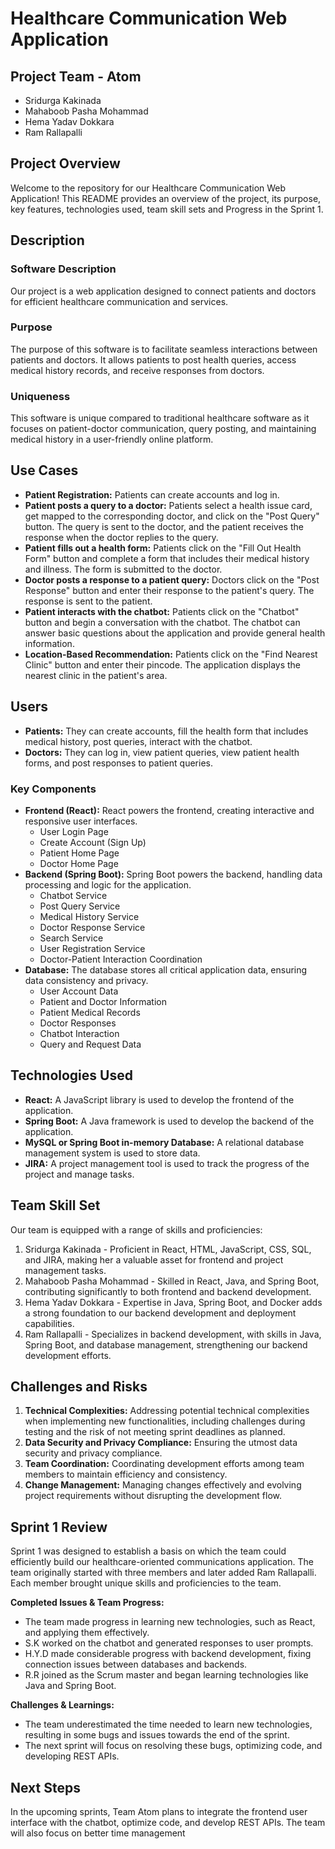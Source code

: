 # Healthcare Communication Web Application

## Project Team - Atom
- Sridurga Kakinada
- Mahaboob Pasha Mohammad
- Hema Yadav Dokkara
- Ram Rallapalli

## Project Overview
Welcome to the repository for our Healthcare Communication Web Application! This README provides an overview of the project, its purpose, key features, technologies used, team skill sets and Progress in the Sprint 1.

## Description
### Software Description
Our project is a web application designed to connect patients and doctors for efficient healthcare communication and services.

### Purpose
The purpose of this software is to facilitate seamless interactions between patients and doctors. It allows patients to post health queries, access medical history records, and receive responses from doctors.

### Uniqueness
This software is unique compared to traditional healthcare software as it focuses on patient-doctor communication, query posting, and maintaining medical history in a user-friendly online platform.

## Use Cases
- **Patient Registration:** Patients can create accounts and log in.
- **Patient posts a query to a doctor:** Patients select a health issue card, get mapped to the corresponding doctor, and click on the "Post Query" button. The query is sent to the doctor, and the patient receives the response when the doctor replies to the query.
- **Patient fills out a health form:** Patients click on the "Fill Out Health Form" button and complete a form that includes their medical history and illness. The form is submitted to the doctor.
- **Doctor posts a response to a patient query:** Doctors click on the "Post Response" button and enter their response to the patient's query. The response is sent to the patient.
- **Patient interacts with the chatbot:** Patients click on the "Chatbot" button and begin a conversation with the chatbot. The chatbot can answer basic questions about the application and provide general health information.
- **Location-Based Recommendation:** Patients click on the "Find Nearest Clinic" button and enter their pincode. The application displays the nearest clinic in the patient's area.

## Users
- **Patients:** They can create accounts, fill the health form that includes medical history, post queries, interact with the chatbot.
- **Doctors:** They can log in, view patient queries, view patient health forms, and post responses to patient queries.

### Key Components
- **Frontend (React):** React powers the frontend, creating interactive and responsive user interfaces.
  - User Login Page
  - Create Account (Sign Up)
  - Patient Home Page
  - Doctor Home Page
- **Backend (Spring Boot):** Spring Boot powers the backend, handling data processing and logic for the application.
  - Chatbot Service
  - Post Query Service
  - Medical History Service
  - Doctor Response Service
  - Search Service
  - User Registration Service
  - Doctor-Patient Interaction Coordination
- **Database:** The database stores all critical application data, ensuring data consistency and privacy.
  - User Account Data
  - Patient and Doctor Information
  - Patient Medical Records
  - Doctor Responses
  - Chatbot Interaction
  - Query and Request Data

## Technologies Used
- **React:** A JavaScript library is used to develop the frontend of the application.
- **Spring Boot:** A Java framework is used to develop the backend of the application.
- **MySQL or Spring Boot in-memory Database:** A relational database management system is used to store data.
- **JIRA:** A project management tool is used to track the progress of the project and manage tasks.

## Team Skill Set
Our team is equipped with a range of skills and proficiencies:

1. Sridurga Kakinada - Proficient in React, HTML, JavaScript, CSS, SQL, and JIRA, making her a valuable asset for frontend and project management tasks.
2. Mahaboob Pasha Mohammad - Skilled in React, Java, and Spring Boot, contributing significantly to both frontend and backend development.
3. Hema Yadav Dokkara - Expertise in Java, Spring Boot, and Docker adds a strong foundation to our backend development and deployment capabilities.
4. Ram Rallapalli - Specializes in backend development, with skills in Java, Spring Boot, and database management, strengthening our backend development efforts.

## Challenges and Risks
1. **Technical Complexities:** Addressing potential technical complexities when implementing new functionalities, including challenges during testing and the risk of not meeting sprint deadlines as planned.
2. **Data Security and Privacy Compliance:** Ensuring the utmost data security and privacy compliance.
3. **Team Coordination:** Coordinating development efforts among team members to maintain efficiency and consistency.
4. **Change Management:** Managing changes effectively and evolving project requirements without disrupting the development flow.

## Sprint 1 Review
Sprint 1 was designed to establish a basis on which the team could efficiently build our healthcare-oriented communications application. The team originally started with three members and later added Ram Rallapalli. Each member brought unique skills and proficiencies to the team.

**Completed Issues & Team Progress:**
- The team made progress in learning new technologies, such as React, and applying them effectively.
- S.K worked on the chatbot and generated responses to user prompts.
- H.Y.D made considerable progress with backend development, fixing connection issues between databases and backends.
- R.R joined as the Scrum master and began learning technologies like Java and Spring Boot.

**Challenges & Learnings:**
- The team underestimated the time needed to learn new technologies, resulting in some bugs and issues towards the end of the sprint.
- The next sprint will focus on resolving these bugs, optimizing code, and developing REST APIs.

## Next Steps
In the upcoming sprints, Team Atom plans to integrate the frontend user interface with the chatbot, optimize code, and develop REST APIs. The team will also focus on better time management
